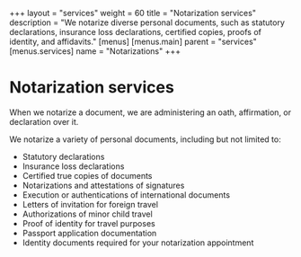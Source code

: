 +++
layout = "services"
weight = 60
title = "Notarization services"
description = "We notarize diverse personal documents, such as statutory declarations, insurance loss declarations, certified copies, proofs of identity, and affidavits."
[menus]
  [menus.main]
    parent = "services"
  [menus.services]
    name = "Notarizations"
+++

# Notarization services

When we notarize a document, we are administering an oath, affirmation, or declaration over it.

We notarize a variety of personal documents, including but not limited to:

- Statutory declarations
- Insurance loss declarations
- Certified true copies of documents
- Notarizations and attestations of signatures
- Execution or authentications of international documents
- Letters of invitation for foreign travel
- Authorizations of minor child travel
- Proof of identity for travel purposes
- Passport application documentation
- Identity documents required for your notarization appointment
